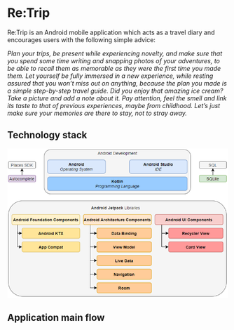 # Re:Trip
Re:Trip is an Android mobile application which acts as a travel diary and encourages users with the following simple advice:

*Plan your trips, be present while experiencing novelty, and make sure that you spend some time writing and snapping photos of your adventures, to be able to recall them as memorable as they were the first time you made them.
Let yourself be fully immersed in a new experience, while resting assured that you won’t miss out on anything, because the plan you made is a simple step-by-step travel guide. Did you enjoy that amazing ice cream? Take a picture and add a note about it. Pay attention, feel the smell and link its taste to that of previous experiences, maybe from childhood. Let’s just make sure your memories are there to stay, not to stray away.*

## Technology stack
<p align="center">
  <img src="./assets/TechStack.png">
</p>

## Application main flow
